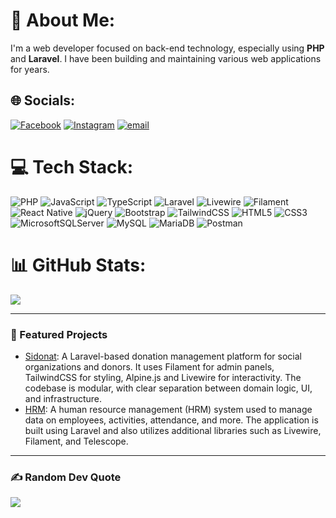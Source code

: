 # 💫 About Me:
I'm a web developer focused on back-end technology, especially using **PHP** and **Laravel**. I have been building and maintaining various web applications for years.


## 🌐 Socials:
[![Facebook](https://img.shields.io/badge/Facebook-%231877F2.svg?logo=Facebook&logoColor=white)](https://facebook.com/anindyo.yudhistiro) [![Instagram](https://img.shields.io/badge/Instagram-%23E4405F.svg?logo=Instagram&logoColor=white)](https://instagram.com/anindyo.yudhistiro) [![email](https://img.shields.io/badge/Gmail-D14836?logo=gmail&logoColor=white)](mailto:anindyo.yudhistiro@gmail.com)

# 💻 Tech Stack:
![PHP](https://img.shields.io/badge/php-%23777BB4.svg?style=plastic&logo=php&logoColor=white) ![JavaScript](https://img.shields.io/badge/javascript-%23323330.svg?style=plastic&logo=javascript&logoColor=%23F7DF1E) ![TypeScript](https://img.shields.io/badge/typescript-%23007ACC.svg?style=plastic&logo=typescript&logoColor=white)
![Laravel](https://img.shields.io/badge/laravel-%23FF2D20.svg?style=plastic&logo=laravel&logoColor=white) ![Livewire](https://img.shields.io/badge/livewire-%234e56a6.svg?style=plastic&logo=livewire&logoColor=white) ![Filament](https://img.shields.io/badge/Filament-FFAA00?style=plastic&logoColor=%23000000)
![React Native](https://img.shields.io/badge/react_native-%2320232a.svg?style=plastic&logo=react&logoColor=%2361DAFB) ![jQuery](https://img.shields.io/badge/jquery-%230769AD.svg?style=plastic&logo=jquery&logoColor=white) ![Bootstrap](https://img.shields.io/badge/bootstrap-%238511FA.svg?style=plastic&logo=bootstrap&logoColor=white) ![TailwindCSS](https://img.shields.io/badge/tailwindcss-%2338B2AC.svg?style=plastic&logo=tailwind-css&logoColor=white)
![HTML5](https://img.shields.io/badge/html5-%23E34F26.svg?style=plastic&logo=html5&logoColor=white) ![CSS3](https://img.shields.io/badge/css3-%231572B6.svg?style=plastic&logo=css3&logoColor=white)
![MicrosoftSQLServer](https://img.shields.io/badge/Microsoft%20SQL%20Server-CC2927?style=plastic&logo=microsoft%20sql%20server&logoColor=white) ![MySQL](https://img.shields.io/badge/mysql-4479A1.svg?style=plastic&logo=mysql&logoColor=white) ![MariaDB](https://img.shields.io/badge/MariaDB-003545?style=plastic&logo=mariadb&logoColor=white)
![Postman](https://img.shields.io/badge/Postman-FF6C37?style=plastic&logo=postman&logoColor=white)

# 📊 GitHub Stats:
<!-- ![](https://github-readme-stats.vercel.app/api?username=anindyoy&theme=dark&hide_border=true&include_all_commits=false&count_private=false)<br/> -->
<!-- ![](https://nirzak-streak-stats.vercel.app/?user=anindyoy&theme=dark&hide_border=true)<br/> -->
![](https://github-readme-stats.vercel.app/api/top-langs/?username=anindyoy&theme=dark&hide_border=true&include_all_commits=false&count_private=false&layout=compact)

---

### 🚀 Featured Projects

- [Sidonat](https://sidonat.demo.anindyo.id): A Laravel-based donation management platform for social organizations and donors. It uses Filament for admin panels, TailwindCSS for styling, Alpine.js and Livewire for interactivity. The codebase is modular, with clear separation between domain logic, UI, and infrastructure.
- [HRM](https://hrm.demo.anindyo.id): A human resource management (HRM) system used to manage data on employees, activities, attendance, and more. The application is built using Laravel and also utilizes additional libraries such as Livewire, Filament, and Telescope.
<!-- - [Project 3]: A case study on e-commerce development with Laravel. -->

---

### ✍️ Random Dev Quote
![](https://quotes-github-readme.vercel.app/api?type=horizontal&theme=radical)

<!-- ### 🔝 Top Contributed Repo
![](https://github-contributor-stats.vercel.app/api?username=anindyoy&limit=5&theme=dark&combine_all_yearly_contributions=true) -->

<!-- Lets play snake games with me!
###
<img src="https://raw.githubusercontent.com/anindyoy/anindyoy/output/snake.svg" alt="Snake animation" />

###

<picture>
  <source media="(prefers-color-scheme: dark)" srcset="https://raw.githubusercontent.com/anindyoy/anindyoy/output/pacman-contribution-graph-dark.svg">
  <source media="(prefers-color-scheme: light)" srcset="https://raw.githubusercontent.com/anindyoy/anindyoy/output/pacman-contribution-graph.svg">
  <img alt="pacman contribution graph" src="https://raw.githubusercontent.com/anindyoy/anindyoy/output/pacman-contribution-graph.svg">
</picture>

###
### -->

<!-- Proudly created with GPRM ( https://gprm.itsvg.in ) -->